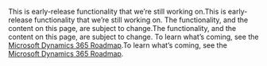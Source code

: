 <span data-ttu-id="575e2-101">This is early-release functionality that we’re still working on.</span><span class="sxs-lookup"><span data-stu-id="575e2-101">This is early-release functionality that we’re still working on.</span></span> <span data-ttu-id="575e2-102">The functionality, and the content on this page, are subject to change.</span><span class="sxs-lookup"><span data-stu-id="575e2-102">The functionality, and the content on this page, are subject to change.</span></span> <span data-ttu-id="575e2-103">To learn what’s coming, see the [Microsoft Dynamics 365 Roadmap](https://go.microsoft.com/fwlink/?linkid=842139).</span><span class="sxs-lookup"><span data-stu-id="575e2-103">To learn what’s coming, see the [Microsoft Dynamics 365 Roadmap](https://go.microsoft.com/fwlink/?linkid=842139).</span></span>
